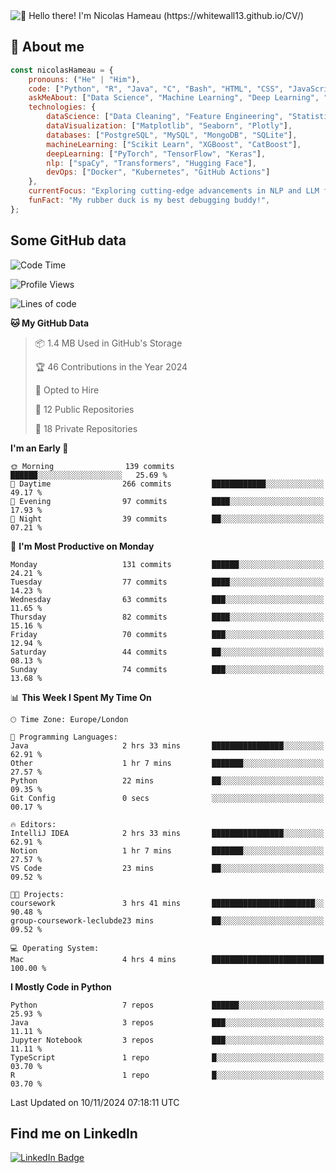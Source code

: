 <img src="assets/intro.gif" alt="👋 Hello there! I'm Nicolas Hameau (https://whitewall13.github.io/CV/)" title="👋 Hello there! I'm Nicolas Hameau"/>

<!---visitors number here--->

## :book: About me

```javascript
const nicolasHameau = {
    pronouns: ("He" | "Him"),
    code: ["Python", "R", "Java", "C", "Bash", "HTML", "CSS", "JavaScript", "PHP", "SQL"],
    askMeAbout: ["Data Science", "Machine Learning", "Deep Learning", "NLP", "LLM", "Computer Vision", "MLOps"],
    technologies: {
        dataScience: ["Data Cleaning", "Feature Engineering", "Statistical Analysis"],
        dataVisualization: ["Matplotlib", "Seaborn", "Plotly"],
        databases: ["PostgreSQL", "MySQL", "MongoDB", "SQLite"],
        machineLearning: ["Scikit Learn", "XGBoost", "CatBoost"],
        deepLearning: ["PyTorch", "TensorFlow", "Keras"],
        nlp: ["spaCy", "Transformers", "Hugging Face"],
        devOps: ["Docker", "Kubernetes", "GitHub Actions"]
    },
    currentFocus: "Exploring cutting-edge advancements in NLP and LLM fine-tuning",
    funFact: "My rubber duck is my best debugging buddy!",
};
```
## Some GitHub data

<!--START_SECTION:waka-->
![Code Time](http://img.shields.io/badge/Code%20Time-5%20hrs%2046%20mins-blue)

![Profile Views](http://img.shields.io/badge/Profile%20Views-0-blue)

![Lines of code](https://img.shields.io/badge/From%20Hello%20World%20I%27ve%20Written-5.8%20million%20lines%20of%20code-blue)

**🐱 My GitHub Data** 

> 📦 1.4 MB Used in GitHub's Storage 
 > 
> 🏆 46 Contributions in the Year 2024
 > 
> 💼 Opted to Hire
 > 
> 📜 12 Public Repositories 
 > 
> 🔑 18 Private Repositories 
 > 
**I'm an Early 🐤** 

```text
🌞 Morning                139 commits         ██████░░░░░░░░░░░░░░░░░░░   25.69 % 
🌆 Daytime                266 commits         ████████████░░░░░░░░░░░░░   49.17 % 
🌃 Evening                97 commits          ████░░░░░░░░░░░░░░░░░░░░░   17.93 % 
🌙 Night                  39 commits          ██░░░░░░░░░░░░░░░░░░░░░░░   07.21 % 
```
📅 **I'm Most Productive on Monday** 

```text
Monday                   131 commits         ██████░░░░░░░░░░░░░░░░░░░   24.21 % 
Tuesday                  77 commits          ████░░░░░░░░░░░░░░░░░░░░░   14.23 % 
Wednesday                63 commits          ███░░░░░░░░░░░░░░░░░░░░░░   11.65 % 
Thursday                 82 commits          ████░░░░░░░░░░░░░░░░░░░░░   15.16 % 
Friday                   70 commits          ███░░░░░░░░░░░░░░░░░░░░░░   12.94 % 
Saturday                 44 commits          ██░░░░░░░░░░░░░░░░░░░░░░░   08.13 % 
Sunday                   74 commits          ███░░░░░░░░░░░░░░░░░░░░░░   13.68 % 
```


📊 **This Week I Spent My Time On** 

```text
🕑︎ Time Zone: Europe/London

💬 Programming Languages: 
Java                     2 hrs 33 mins       ████████████████░░░░░░░░░   62.91 % 
Other                    1 hr 7 mins         ███████░░░░░░░░░░░░░░░░░░   27.57 % 
Python                   22 mins             ██░░░░░░░░░░░░░░░░░░░░░░░   09.35 % 
Git Config               0 secs              ░░░░░░░░░░░░░░░░░░░░░░░░░   00.17 % 

🔥 Editors: 
IntelliJ IDEA            2 hrs 33 mins       ████████████████░░░░░░░░░   62.91 % 
Notion                   1 hr 7 mins         ███████░░░░░░░░░░░░░░░░░░   27.57 % 
VS Code                  23 mins             ██░░░░░░░░░░░░░░░░░░░░░░░   09.52 % 

🐱‍💻 Projects: 
coursework               3 hrs 41 mins       ███████████████████████░░   90.48 % 
group-coursework-leclubde23 mins             ██░░░░░░░░░░░░░░░░░░░░░░░   09.52 % 

💻 Operating System: 
Mac                      4 hrs 4 mins        █████████████████████████   100.00 % 
```

**I Mostly Code in Python** 

```text
Python                   7 repos             ██████░░░░░░░░░░░░░░░░░░░   25.93 % 
Java                     3 repos             ███░░░░░░░░░░░░░░░░░░░░░░   11.11 % 
Jupyter Notebook         3 repos             ███░░░░░░░░░░░░░░░░░░░░░░   11.11 % 
TypeScript               1 repo              █░░░░░░░░░░░░░░░░░░░░░░░░   03.70 % 
R                        1 repo              █░░░░░░░░░░░░░░░░░░░░░░░░   03.70 % 
```




 Last Updated on 10/11/2024 07:18:11 UTC
<!--END_SECTION:waka-->

## Find me on LinkedIn
<div id="badges">
  <a href="https://www.linkedin.com/in/nicolas-hameau-13242002/">
    <img src="https://img.shields.io/badge/LinkedIn-blue?style=for-the-badge&logo=linkedin&logoColor=white" alt="LinkedIn Badge"/>
  </a>
</div>



